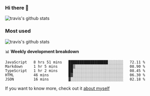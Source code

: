 ### Hi there 👋

<!--
**HondryTravis/HondryTravis** is a ✨ _special_ ✨ repository because its `README.md` (this file) appears on your GitHub profile.

Here are some ideas to get you started:

- 🔭 I’m currently working on ...
- 🌱 I’m currently learning ...
- 👯 I’m looking to collaborate on ...
- 🤔 I’m looking for help with ...
- 💬 Ask me about ...
- 📫 How to reach me: ...
- 😄 Pronouns: ...
- ⚡ Fun fact: ...
-->

![travis's github stats](https://github-readme-stats.vercel.app/api?username=HondryTravis&hide=stars)
### Most used
![travis's github stats](https://github-readme-stats.anuraghazra1.vercel.app/api/top-langs/?username=HondryTravis&layout=compact&hide_title=true)

📊 **Weekly development breakdown**

<!--START_SECTION:waka-->
```text
JavaScript   8 hrs 51 mins   ██████████████████░░░░░░░   72.11 % 
Markdown     1 hr 5 mins     ██▒░░░░░░░░░░░░░░░░░░░░░░   08.90 % 
TypeScript   1 hr 2 mins     ██░░░░░░░░░░░░░░░░░░░░░░░   08.45 % 
HTML         46 mins         █▓░░░░░░░░░░░░░░░░░░░░░░░   06.30 % 
JSON         16 mins         ▓░░░░░░░░░░░░░░░░░░░░░░░░   02.18 % 
```
<!--END_SECTION:waka-->

If you want to know more, check out it [about myself](https://hondrytravis.github.io/)
